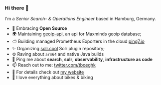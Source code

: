 ### Hi there 👋

I'm a _Senior Search- & Operations Engineer_ based in Hamburg, Germany.

- 🌱 Embracing **Open Source**
- 🌍 Maintaining [geoip-api](https://github.com/observabilitystack/geoip-api), an api for Maxminds geoip database;
- ⛅ Building managed Prometheus Exporters in the cloud [ping7.io](https://ping7.io)
- ✨ Organizing [solr.cool](https://solr.cool) Solr plugin repository;
- ⚙️ Raving about `arm64` and native Java builds
- 💬 Ping me about **search**, **solr**, **observability**, **infrastructure as code**
- 📫 Reach out to me: [twitter.com/tboeghk](https://twitter.com/tboeghk)
- 🧐 For details check out [my website](https://www.thiswayup.de)
- 🚴 I love everything about bikes & biking
